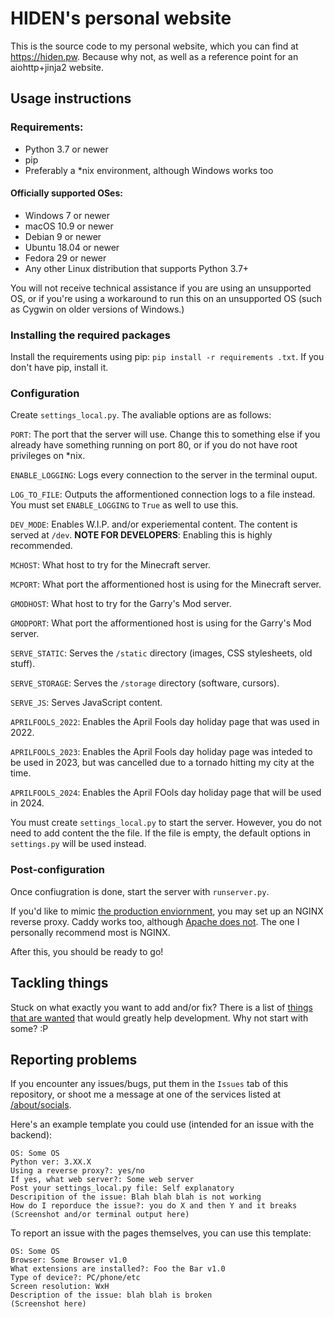 # HIDEN's personal website
This is the source code to my personal website, which you can find at https://hiden.pw. Because why not, as well as a reference point for an aiohttp+jinja2 website.

## Usage instructions

### Requirements:
- Python 3.7 or newer
- pip
- Preferably a *nix environment, although Windows works too

#### Officially supported OSes:
- Windows 7 or newer
- macOS 10.9 or newer
- Debian 9 or newer
- Ubuntu 18.04 or newer
- Fedora 29 or newer
- Any other Linux distribution that supports Python 3.7+

You will not receive technical assistance if you are using an unsupported OS, or if you're using a workaround to run this on an unsupported OS (such as Cygwin on older versions of Windows.)

### Installing the required packages
Install the requirements using pip: `pip install -r requirements .txt`. If you don't have pip, install it.

### Configuration
Create `settings_local.py`. The avaliable options are as follows:

`PORT`: The port that the server will use. Change this to something else if you already have something running on port 80, or if you do not have root privileges on *nix.

`ENABLE_LOGGING`: Logs every connection to the server in the terminal ouput.

`LOG_TO_FILE`: Outputs the afformentioned connection logs to a file instead. You must set `ENABLE_LOGGING` to `True` as well to use this.

`DEV_MODE`: Enables W.I.P. and/or experiemental content. The content is served at `/dev`. **NOTE FOR DEVELOPERS**: Enabling this is highly recommended.

`MCHOST`: What host to try for the Minecraft server.

`MCPORT`: What port the afformentioned host is using for the Minecraft server.

`GMODHOST`: What host to try for the Garry's Mod server.

`GMODPORT`: What port the afformentioned host is using for the Garry's Mod server.

`SERVE_STATIC`: Serves the `/static` directory (images, CSS stylesheets, old stuff).

`SERVE_STORAGE`: Serves the `/storage` directory (software, cursors).

`SERVE_JS`: Serves JavaScript content. 

`APRILFOOLS_2022`: Enables the April Fools day holiday page that was used in 2022.

`APRILFOOLS_2023`: Enables the April Fools day holiday page was inteded to be used in 2023, but was cancelled due to a tornado hitting my city at the time.

`APRILFOOLS_2024`: Enables the April FOols day holiday page that will be used in 2024.

You must create `settings_local.py` to start the server. However, you do not need to add content the the file. If the file is empty, the default options in `settings.py` will be used instead.

### Post-configuration
Once confiugration is done, start the server with `runserver.py`.

If you'd like to mimic [the production enviornment](https://hiden.pw), you may set up an NGINX reverse proxy. Caddy works too, although [Apache does not](https://github.com/aio-libs/aiohttp/issues/2687). The one I personally recommend most is NGINX.

After this, you should be ready to go!

## Tackling things

Stuck on what exactly you want to add and/or fix? There is a list of [things that are wanted](WANTED.md) that would greatly help development. Why not start with some? :P

## Reporting problems

If you encounter any issues/bugs, put them in the `Issues` tab of this repository, or shoot me a message at one of the services listed at [/about/socials](https://hiden.pw/about/socials).

Here's an example template you could use (intended for an issue with the backend):
```
OS: Some OS
Python ver: 3.XX.X
Using a reverse proxy?: yes/no
If yes, what web server?: Some web server
Post your settings_local.py file: Self explanatory
Descripition of the issue: Blah blah blah is not working
How do I reporduce the issue?: you do X and then Y and it breaks
(Screenshot and/or terminal output here)
```
To report an issue with the pages themselves, you can use this template:
```
OS: Some OS
Browser: Some Browser v1.0
What extensions are installed?: Foo the Bar v1.0
Type of device?: PC/phone/etc
Screen resolution: WxH
Description of the issue: blah blah is broken
(Screenshot here)
```
